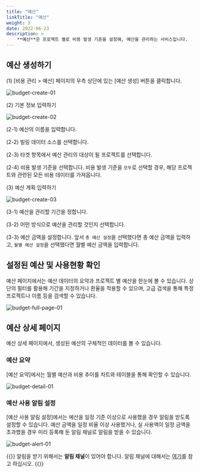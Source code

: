 ```yaml
---
title: "예산"
linkTitle: "예산"
weight: 3
date: 2022-06-23
description: >
    **예산**은 프로젝트 별로 비용 발생 기준을 설정해, 예산을 관리하는 서비스입니다.
---
```


## 예산 생성하기
(1) [비용 관리 > 예산] 페이지의 우측 상단에 있는 [예산 생성] 버튼을 클릭합니다.

![budget-create-01](/ko/docs/guides/cost-explorer/budget-img/budget-create-01.png)

(2) 기본 정보 입력하기

![budget-create-02](/ko/docs/guides/cost-explorer/budget-img/budget-create-02.png)

(2-1) 예산의 이름을 입력합니다.

(2-2) 빌링 데이터 소스를 선택합니다.

(2-3) 타겟 항목에서 예산 관리의 대상이 될 프로젝트를 선택합니다.

(2-4) 비용 발생 기준을 선택합니다. 비용 발생 기준을 `모두`로 선택할 경우, 해당 프로젝트와 관련된 모든 비용 데이터를 가져옵니다. 


(3) 예산 계획 입력하기

![budget-create-03](/ko/docs/guides/cost-explorer/budget-img/budget-create-03.png)

(3-1) 예산을 관리할 기간을 정합니다.

(3-2) 어떤 방식으로 예산을 관리할 것인지 선택합니다.

(3-3) 예산 금액을 설정합니다. 앞서 `총 예산 설정`을 선택했다면 총 예산 금액을 입력하고, `월별 예산 설정`을 선택했다면 월별 예산 금액을 입력합니다.

## 설정된 예산 및 사용현황 확인
예산 페이지에서는 예산 데이터의 요약과 프로젝트 별 예산을 한눈에 볼 수 있습니다. 상단의 필터를 활용해 기간을 지정하거나 환율을 적용할 수 있으며, 고급 검색을 통해 특정 프로젝트나 이름 등을 검색할 수 있습니다.

![budget-full-page-01](/ko/docs/guides/cost-explorer/budget-img/budget-full-page-01.png)

## 예산 상세 페이지
예산 상세 페이지에서, 생성된 예산의 구체적인 데이터를 볼 수 있습니다.

### 예산 요약
[예산 요약]에서는 월별 예산과 비용 추이를 차트와 테이블을 통해 확인할 수 있습니다.

![budget-detail-01](/ko/docs/guides/cost-explorer/budget-img/budget-detail-01.png)

### 예산 사용 알림 설정
[예산 사용 알림 설정]에서는 예산을 일정 기준 이상으로 사용했을 경우 알림을 받도록 설정할 수 있습니다. 예산 금액을 일정 비율 이상 사용했거나, 실 사용액이 일정 금액을 초과했을 경우 미리 등록해 둔 알림 채널로 알림을 받을 수 있습니다.

![budget-alert-01](/ko/docs/guides/cost-explorer/budget-img/budget-alert-01.png)

{{<alert>}}
알림을 받기 위해서는 **알림 채널**이 있어야 합니다. 알림 채널에 대해서는 [여기](/ko/docs/guides/my-page/notification-channel/)를 참고 하십시오.
{{</alert>}}
